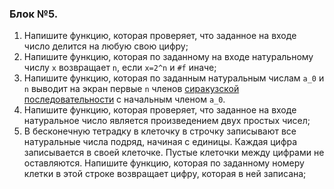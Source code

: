 ### Блок №5.

1. Напишите функцию, которая проверяет, что заданное на входе число делится на любую свою цифру;
2. Напишите функцию, которая по заданному на входе натуральному числу `x` возвращает `n`, если `x=2^n` и `#f` иначе;
3. Напишите функцию, которая по заданным натуральным числам `a_0` и `n` выводит на экран первые `n` членов [сиракузской последовательности](https://ru.wikipedia.org/wiki/Гипотеза_Коллатца) с начальным членом `a_0`.
4. Напишите функцию, которая проверяет, что заданное на входе натуральное число является произведением двух простых чисел;
5. В бесконечную тетрадку в клеточку в строчку записывают все натуральные числа подряд, начиная с единицы. Каждая цифра записывается в своей клеточке. Пустые клеточки между цифрами не оставляются. Напишите функцию, которая по заданному номеру клетки в этой строке возвращает цифру, которая в ней записана;
